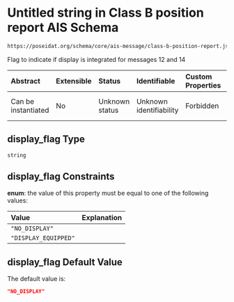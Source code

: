 # Untitled string in Class B position report AIS Schema

```txt
https://poseidat.org/schema/core/ais-message/class-b-position-report.json#/properties/display_flag
```

Flag to indicate if display is integrated for messages 12 and 14

| Abstract            | Extensible | Status         | Identifiable            | Custom Properties | Additional Properties | Access Restrictions | Defined In                                                                                                    |
| :------------------ | :--------- | :------------- | :---------------------- | :---------------- | :-------------------- | :------------------ | :------------------------------------------------------------------------------------------------------------ |
| Can be instantiated | No         | Unknown status | Unknown identifiability | Forbidden         | Allowed               | none                | [class-b-position-report.json*](schemas/core/ais-message/class-b-position-report.json "open original schema") |

## display_flag Type

`string`

## display_flag Constraints

**enum**: the value of this property must be equal to one of the following values:

| Value                | Explanation |
| :------------------- | :---------- |
| `"NO_DISPLAY"`       |             |
| `"DISPLAY_EQUIPPED"` |             |

## display_flag Default Value

The default value is:

```json
"NO_DISPLAY"
```
